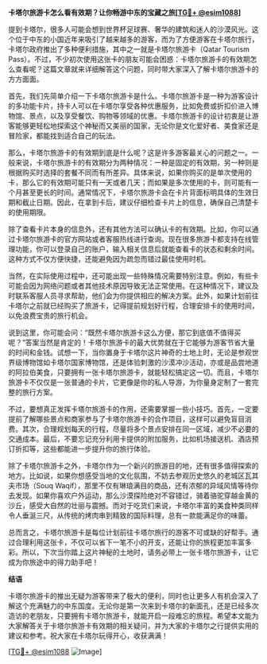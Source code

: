 **卡塔尔旅游卡怎么看有效期？让你畅游中东的宝藏之旅[[TG💪+ @esim1088](https://t.me/s/esim1088)]**

提到卡塔尔，很多人可能会想到世界杯足球赛、奢华的建筑和迷人的沙漠风光。这个位于中东的小国近年来吸引了越来越多的游客，而为了方便游客在卡塔尔旅行，卡塔尔政府推出了多种便利措施，其中之一就是卡塔尔旅游卡（Qatar Tourism Pass）。不过，不少初次使用这张卡的朋友可能会困惑：卡塔尔旅游卡的有效期怎么查看呢？这篇文章就来详细解答这个问题，同时带大家深入了解卡塔尔旅游卡的方方面面。

首先，我们先简单介绍一下卡塔尔旅游卡是什么。卡塔尔旅游卡是一种为游客设计的多功能卡片，持卡人可以在卡塔尔享受各种优惠服务，比如免费或折扣价进入博物馆、景点，以及享受餐饮、购物等领域的优惠。卡塔尔旅游卡的设计初衷是让游客能够更轻松地探索这个神秘而又美丽的国家，无论你是文化爱好者、美食家还是冒险家，都能找到适合自己的玩法。

那么，卡塔尔旅游卡的有效期到底是什么呢？这是许多游客最关心的问题之一。一般来说，卡塔尔旅游卡的有效期分为两种情况：一种是固定的有效期，另一种则是根据购买时选择的套餐不同而有所差异。具体来说，如果你购买的是单次使用的卡，那么它的有效期可能只有一天或者几天；而如果是多次使用的卡，则可能有一个月甚至更长的时间。通常情况下，卡塔尔旅游卡会在卡片背面标明具体的生效日期和截止日期。因此，在拿到卡后，建议仔细检查卡片上的信息，确保自己清楚卡的使用期限。

除了查看卡片本身的信息外，还有其他方法可以确认卡的有效期。比如，你可以通过卡塔尔旅游卡的官方网站或者客服热线进行查询。现在很多旅游卡都支持在线管理功能，你可以登录自己的账户，输入相关信息后就能查看卡的状态和剩余时间。这种方式不仅方便快捷，还能避免因为疏忽而错过最佳使用时机。

当然，在实际使用过程中，还可能出现一些特殊情况需要特别注意。例如，有些卡可能会因为网络问题或者其他技术原因导致无法正常使用。在这种情况下，建议及时联系客服人员寻求帮助，他们会为你提供相应的解决方案。此外，如果计划前往卡塔尔之前就已经购买了旅游卡，记得提前规划好行程，合理安排卡的使用时间，以免浪费宝贵的旅行机会。

说到这里，你可能会问：“既然卡塔尔旅游卡这么方便，那它到底值不值得买呢？”答案当然是肯定的！卡塔尔旅游卡的最大优势就在于它能够为游客节省大量的时间和金钱。试想一下，当你置身于卡塔尔这片神奇的土地上时，无论是参观世界级博物馆如卡塔尔国家博物馆，还是体验刺激的沙漠冲沙活动，亦或是品尝地道的阿拉伯美食，只要拥有一张卡塔尔旅游卡，就能轻松搞定这一切。而且，卡塔尔旅游卡不仅仅是一张普通的卡片，它更像是你的私人导游，为你量身定制了一套完整的旅行方案。

不过，要想真正发挥卡塔尔旅游卡的作用，还需要掌握一些小技巧。首先，一定要提前了解哪些景点和商家参与了卡塔尔旅游卡的合作项目，这样可以避免盲目消费。其次，合理规划每天的行程，尽量将多个景点安排在同一区域，减少不必要的交通成本。最后，不要忘记充分利用卡提供的附加服务，比如机场接送机、酒店预订折扣等，这些都能进一步提升你的旅行体验。

除了卡塔尔旅游卡之外，卡塔尔作为一个新兴的旅游目的地，还有很多值得探索的地方。比如说，如果你想感受当地的文化氛围，不妨去参观历史悠久的老城区瓦其夫市场（Souq Waqif），那里不仅有琳琅满目的商品，还有浓郁的异域风情等待你去发现。如果你喜欢户外运动，那么沙漠探险绝对不容错过，骑着骆驼穿越金黄的沙丘，感受大自然的壮丽与震撼。而对于吃货们来说，卡塔尔丰富的美食种类同样令人垂涎三尺，从传统的烤肉串到精致的国际料理，总有一款能满足你的味蕾。

总而言之，卡塔尔旅游卡是每位计划前往卡塔尔旅行的游客不可或缺的好帮手。通过合理利用这张卡，不仅可以省下一笔不小的开支，还能让你的旅程更加丰富多彩。所以，下次当你踏上这片神秘的土地时，请务必带上一张卡塔尔旅游卡，让它成为你旅途中的得力助手吧！

**结语**

卡塔尔旅游卡的推出无疑为游客带来了极大的便利，同时也让更多人有机会深入了解这个充满魅力的中东国度。无论你是第一次来到卡塔尔的新面孔，还是已经多次造访的老朋友，只要拥有卡塔尔旅游卡，就能开启一段难忘的旅程。希望本文能为大家解答关于卡塔尔旅游卡有效期的相关疑问，并为大家的卡塔尔之行提供实用的建议和参考。祝大家在卡塔尔玩得开心，收获满满！

[[TG💪+ @esim1088](https://t.me/s/esim1088) ![Image](https://i.postimg.cc/4NQfJmqS/Snipaste-2025-05-13-00-14-12.png)]